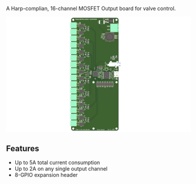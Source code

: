 A Harp-complian, 16-channel MOSFET Output board for valve control.

![](./notes/images/valve-controller-render.png)

## Features
* Up to 5A total current consumption
* Up to 2A on any single output channel
* 8-GPIO expansion header
